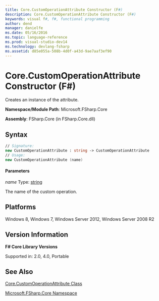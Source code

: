 ```yaml
---
title: Core.CustomOperationAttribute Constructor (F#)
description: Core.CustomOperationAttribute Constructor (F#)
keywords: visual f#, f#, functional programming
author: dend
manager: danielfe
ms.date: 05/16/2016
ms.topic: language-reference
ms.prod: visual-studio-dev14
ms.technology: devlang-fsharp
ms.assetid: d85e055a-508b-4d0f-a43d-9ae7aaf3ef90 
---
```


# Core.CustomOperationAttribute Constructor (F#)

Creates an instance of the attribute.

**Namespace/Module Path**: Microsoft.FSharp.Core

**Assembly**: FSharp.Core (in FSharp.Core.dll)


## Syntax

```fsharp
// Signature:
new CustomOperationAttribute : string -> CustomOperationAttribute
// Usage:
new CustomOperationAttribute (name)
```

#### Parameters
*name*
Type: [string](https://msdn.microsoft.com/library/12b97856-ec80-4f70-a018-afb0753f755a)


The name of the custom operation.

## Platforms
Windows 8, Windows 7, Windows Server 2012, Windows Server 2008 R2


## Version Information
**F# Core Library Versions**

Supported in: 2.0, 4.0, Portable

## See Also
[Core.CustomOperationAttribute Class](Core.CustomOperationAttribute-Class-%5BFSharp%5D.md)

[Microsoft.FSharp.Core Namespace](Microsoft.FSharp.Core-Namespace-%5BFSharp%5D.md)